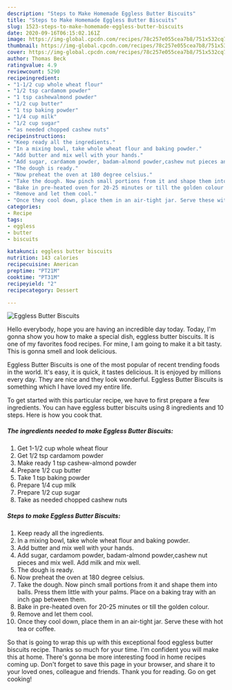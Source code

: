 ```yaml
---
description: "Steps to Make Homemade Eggless Butter Biscuits"
title: "Steps to Make Homemade Eggless Butter Biscuits"
slug: 1523-steps-to-make-homemade-eggless-butter-biscuits
date: 2020-09-16T06:15:02.161Z
image: https://img-global.cpcdn.com/recipes/78c257e055cea7b8/751x532cq70/eggless-butter-biscuits-recipe-main-photo.jpg
thumbnail: https://img-global.cpcdn.com/recipes/78c257e055cea7b8/751x532cq70/eggless-butter-biscuits-recipe-main-photo.jpg
cover: https://img-global.cpcdn.com/recipes/78c257e055cea7b8/751x532cq70/eggless-butter-biscuits-recipe-main-photo.jpg
author: Thomas Beck
ratingvalue: 4.9
reviewcount: 5290
recipeingredient:
- "1-1/2 cup whole wheat flour"
- "1/2 tsp cardamom powder"
- "1 tsp cashewalmond powder"
- "1/2 cup butter"
- "1 tsp baking powder"
- "1/4 cup milk"
- "1/2 cup sugar"
- "as needed chopped cashew nuts"
recipeinstructions:
- "Keep ready all the ingredients."
- "In a mixing bowl, take whole wheat flour and baking powder."
- "Add butter and mix well with your hands."
- "Add sugar, cardamom powder, badam-almond powder,cashew nut pieces and mix well. Add milk and mix well."
- "The dough is ready."
- "Now preheat the oven at 180 degree celsius."
- "Take the dough. Now pinch small portions from it and shape them into balls. Press them little with your palms. Place on a baking tray with an inch gap between them."
- "Bake in pre-heated oven for 20-25 minutes or till the golden colour."
- "Remove and let them cool."
- "Once they cool down, place them in an air-tight jar. Serve these with hot tea or coffee."
categories:
- Recipe
tags:
- eggless
- butter
- biscuits

katakunci: eggless butter biscuits 
nutrition: 143 calories
recipecuisine: American
preptime: "PT21M"
cooktime: "PT31M"
recipeyield: "2"
recipecategory: Dessert

---
```



![Eggless Butter Biscuits](https://img-global.cpcdn.com/recipes/78c257e055cea7b8/751x532cq70/eggless-butter-biscuits-recipe-main-photo.jpg)

Hello everybody, hope you are having an incredible day today. Today, I'm gonna show you how to make a special dish, eggless butter biscuits. It is one of my favorites food recipes. For mine, I am going to make it a bit tasty. This is gonna smell and look delicious.

Eggless Butter Biscuits is one of the most popular of recent trending foods in the world. It's easy, it is quick, it tastes delicious. It is enjoyed by millions every day. They are nice and they look wonderful. Eggless Butter Biscuits is something which I have loved my entire life.




To get started with this particular recipe, we have to first prepare a few ingredients. You can have eggless butter biscuits using 8 ingredients and 10 steps. Here is how you cook that.

<!--inarticleads1-->

##### The ingredients needed to make Eggless Butter Biscuits:

1. Get 1-1/2 cup whole wheat flour
1. Get 1/2 tsp cardamom powder
1. Make ready 1 tsp cashew-almond powder
1. Prepare 1/2 cup butter
1. Take 1 tsp baking powder
1. Prepare 1/4 cup milk
1. Prepare 1/2 cup sugar
1. Take as needed chopped cashew nuts




<!--inarticleads2-->

##### Steps to make Eggless Butter Biscuits:

1. Keep ready all the ingredients.
1. In a mixing bowl, take whole wheat flour and baking powder.
1. Add butter and mix well with your hands.
1. Add sugar, cardamom powder, badam-almond powder,cashew nut pieces and mix well. Add milk and mix well.
1. The dough is ready.
1. Now preheat the oven at 180 degree celsius.
1. Take the dough. Now pinch small portions from it and shape them into balls. Press them little with your palms. Place on a baking tray with an inch gap between them.
1. Bake in pre-heated oven for 20-25 minutes or till the golden colour.
1. Remove and let them cool.
1. Once they cool down, place them in an air-tight jar. Serve these with hot tea or coffee.




So that is going to wrap this up with this exceptional food eggless butter biscuits recipe. Thanks so much for your time. I'm confident you will make this at home. There's gonna be more interesting food in home recipes coming up. Don't forget to save this page in your browser, and share it to your loved ones, colleague and friends. Thank you for reading. Go on get cooking!
